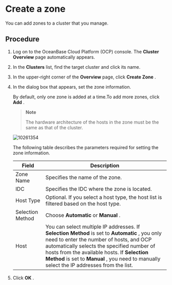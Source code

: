 # Create a zone

You can add zones to a cluster that you manage.

## Procedure

1. Log on to the OceanBase Cloud Platform (OCP) console. The **Cluster Overview** page automatically appears.

2. In the **Clusters** list, find the target cluster and click its name.

3. In the upper-right corner of the **Overview** page, click **Create Zone** .

4. In the dialog box that appears, set the zone information.

   By default, only one zone is added at a time.To add more zones, click **Add** .
   
   > **Note**
   >
   > The hardware architecture of the hosts in the zone must be the same as that of the cluster.

   ![10261354](https://help-static-aliyun-doc.aliyuncs.com/assets/img/en-US/5225306461/p343347.png)

   The following table describes the parameters required for setting the zone information.

   |    **Field**     |                                                                                                                                                                    **Description**                                                                                                                                                                    |
   |------------------|-------------------------------------------------------------------------------------------------------------------------------------------------------------------------------------------------------------------------------------------------------------------------------------------------------------------------------------------------------|
   | Zone Name        | Specifies the name of the zone.                                                                                                                                                                                                                                                                                                                       |
   | IDC              | Specifies the IDC where the zone is located.                                                                                                                                                                                                                                                                                                          |
   | Host Type        | Optional.  If you select a host type, the host list is filtered based on the host type.                                                                                                                                                                                                                                               |
   | Selection Method | Choose **Automatic** or **Manual** .                                                                                                                                                                                                                                                                                                                  |
   | Host             | You can select multiple IP addresses.  If **Selection Method** is set to **Automatic** , you only need to enter the number of hosts, and OCP automatically selects the specified number of hosts from the available hosts. If **Selection Method** is set to **Manual** , you need to manually select the IP addresses from the list. |

5. Click **OK** .
